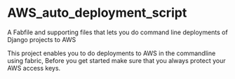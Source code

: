 # AWS_auto_deployment_script
A Fabfile and supporting files that lets you do command line deployments of Django projects to AWS

This project enables you to do deployments to AWS in the commandline using fabric, Before you get started make sure that 
you always protect your AWS access keys.


